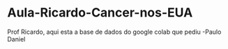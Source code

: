 # Aula-Ricardo-Cancer-nos-EUA
Prof Ricardo, aqui esta a base de dados do google colab que pediu -Paulo Daniel
